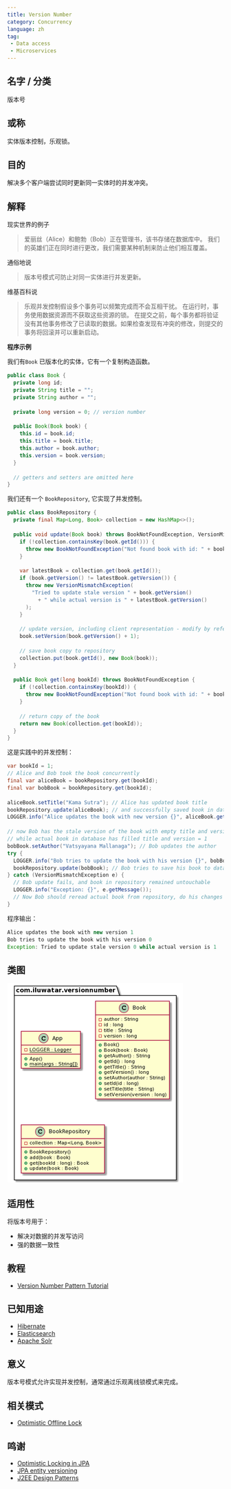 ```yaml
---
title: Version Number
category: Concurrency
language: zh
tag:
 - Data access
 - Microservices
---
```


## 名字 / 分类

版本号

## 或称

实体版本控制，乐观锁。

## 目的

解决多个客户端尝试同时更新同一实体时的并发冲突。

## 解释

现实世界的例子

> 爱丽丝（Alice）和鲍勃（Bob）正在管理书，该书存储在数据库中。 我们的英雄们正在同时进行更改，我们需要某种机制来防止他们相互覆盖。

通俗地说

> 版本号模式可防止对同一实体进行并发更新。

维基百科说

> 乐观并发控制假设多个事务可以频繁完成而不会互相干扰。 在运行时，事务使用数据资源而不获取这些资源的锁。 在提交之前，每个事务都将验证没有其他事务修改了已读取的数据。如果检查发现有冲突的修改，则提交的事务将回滚并可以重新启动。

**程序示例**

我们有`Book` 已版本化的实体，它有一个复制构造函数。

```java
public class Book {
  private long id;
  private String title = "";
  private String author = "";

  private long version = 0; // version number

  public Book(Book book) {
    this.id = book.id;
    this.title = book.title;
    this.author = book.author;
    this.version = book.version;
  }

  // getters and setters are omitted here
}
```

我们还有一个 `BookRepository`, 它实现了并发控制。

```java
public class BookRepository {
  private final Map<Long, Book> collection = new HashMap<>();

  public void update(Book book) throws BookNotFoundException, VersionMismatchException {
    if (!collection.containsKey(book.getId())) {
      throw new BookNotFoundException("Not found book with id: " + book.getId());
    }

    var latestBook = collection.get(book.getId());
    if (book.getVersion() != latestBook.getVersion()) {
      throw new VersionMismatchException(
        "Tried to update stale version " + book.getVersion()
          + " while actual version is " + latestBook.getVersion()
      );
    }

    // update version, including client representation - modify by reference here
    book.setVersion(book.getVersion() + 1);

    // save book copy to repository
    collection.put(book.getId(), new Book(book));
  }

  public Book get(long bookId) throws BookNotFoundException {
    if (!collection.containsKey(bookId)) {
      throw new BookNotFoundException("Not found book with id: " + bookId);
    }

    // return copy of the book
    return new Book(collection.get(bookId));
  }
}
```

这是实践中的并发控制：

```java
var bookId = 1;
// Alice and Bob took the book concurrently
final var aliceBook = bookRepository.get(bookId);
final var bobBook = bookRepository.get(bookId);

aliceBook.setTitle("Kama Sutra"); // Alice has updated book title
bookRepository.update(aliceBook); // and successfully saved book in database
LOGGER.info("Alice updates the book with new version {}", aliceBook.getVersion());

// now Bob has the stale version of the book with empty title and version = 0
// while actual book in database has filled title and version = 1
bobBook.setAuthor("Vatsyayana Mallanaga"); // Bob updates the author
try {
  LOGGER.info("Bob tries to update the book with his version {}", bobBook.getVersion());
  bookRepository.update(bobBook); // Bob tries to save his book to database
} catch (VersionMismatchException e) {
  // Bob update fails, and book in repository remained untouchable
  LOGGER.info("Exception: {}", e.getMessage());
  // Now Bob should reread actual book from repository, do his changes again and save again
}
```

程序输出：

```java
Alice updates the book with new version 1
Bob tries to update the book with his version 0
Exception: Tried to update stale version 0 while actual version is 1
```

## 类图

![alt text](./etc/version-number.urm.png "Version Number pattern class diagram")

## 适用性

将版本号用于：

* 解决对数据的并发写访问
* 强的数据一致性

## 教程
* [Version Number Pattern Tutorial](http://www.java2s.com/Tutorial/Java/0355__JPA/VersioningEntity.htm)

## 已知用途
 * [Hibernate](https://vladmihalcea.com/jpa-entity-version-property-hibernate/)
 * [Elasticsearch](https://www.elastic.co/guide/en/elasticsearch/reference/current/docs-index_.html#index-versioning)
 * [Apache Solr](https://lucene.apache.org/solr/guide/6_6/updating-parts-of-documents.html)

## 意义
版本号模式允许实现并发控制，通常通过乐观离线锁模式来完成。

## 相关模式
* [Optimistic Offline Lock](https://martinfowler.com/eaaCatalog/optimisticOfflineLock.html)

## 鸣谢
* [Optimistic Locking in JPA](https://www.baeldung.com/jpa-optimistic-locking)
* [JPA entity versioning](https://www.byteslounge.com/tutorials/jpa-entity-versioning-version-and-optimistic-locking)
* [J2EE Design Patterns](http://ommolketab.ir/aaf-lib/axkwht7wxrhvgs2aqkxse8hihyu9zv.pdf)
